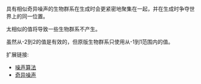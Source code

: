 具有相似奇异噪声的生物群系在生成时会更紧密地聚集在一起，并在生成时争夺世界上的同一位置。

太相似的值将导致一些生物群系不产生。

虽然从-2到2的值是有效的，但原版生物群系只使用从-1到1范围内的值。

扩展链接:

- [噪声算法](https://www.cnblogs.com/KillerAery/p/10765897.html)
- [奇异噪声](https://wiki.biligame.com/mc/%E5%AF%86%E5%BA%A6%E5%87%BD%E6%95%B0#terrain_shaper_spline)

